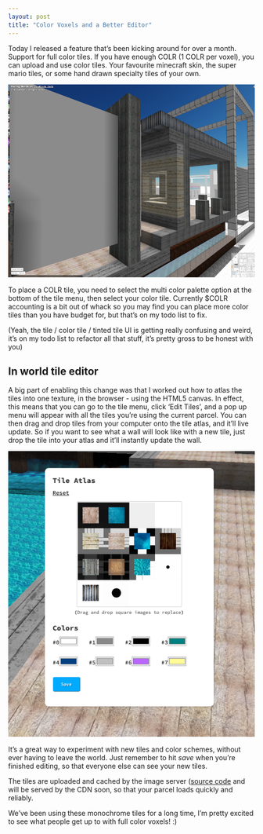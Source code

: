 ```yaml
---
layout: post
title: "Color Voxels and a Better Editor"
---
```


Today I released a feature that’s been kicking around for over a month. Support for full color tiles. If you have enough COLR (1 COLR per voxel), you can upload and use color tiles. Your favourite minecraft skin, the super mario tiles, or some hand drawn specialty tiles of your own.

![](/images/posts/color-tiles.png)

To place a COLR tile, you need to select the multi color palette option at the bottom of the tile menu, then select your color tile. Currently $COLR accounting is a bit out of whack so you may find you can place more color tiles than you have budget for, but that’s on my todo list to fix.

(Yeah, the tile / color tile / tinted tile UI is getting really confusing and weird, it’s on my todo list to refactor all that stuff, it’s pretty gross to be honest with you)

## In world tile editor

A big part of enabling this change was that I worked out how to atlas the tiles into one texture, in the browser - using the HTML5 canvas. In effect, this means that you can go to the tile menu, click ‘Edit Tiles’, and a pop up menu will appear with all the tiles you’re using the current parcel. You can then drag and drop tiles from your computer onto the tile atlas, and it’ll live update. So if you want to see what a wall will look like with a new tile, just drop the tile into your atlas and it’ll instantly update the wall.

![](/images/posts/atlas.png)

It’s a great way to experiment with new tiles and color schemes, without ever having to leave the world. Just remember to hit *save* when you’re finished editing, so that everyone else can see your new tiles.

The tiles are uploaded and cached by the image server ([source code](//github.com/cryptovoxels) and will be served by the CDN soon, so that your parcel loads quickly and reliably.

We’ve been using these monochrome tiles for a long time, I’m pretty excited to see what people get up to with full color voxels! :)

